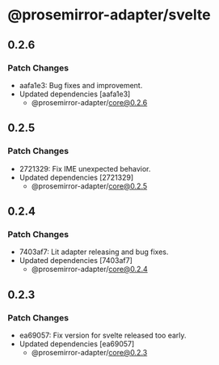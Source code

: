 # @prosemirror-adapter/svelte

## 0.2.6

### Patch Changes

-   aafa1e3: Bug fixes and improvement.
-   Updated dependencies [aafa1e3]
    -   @prosemirror-adapter/core@0.2.6

## 0.2.5

### Patch Changes

-   2721329: Fix IME unexpected behavior.
-   Updated dependencies [2721329]
    -   @prosemirror-adapter/core@0.2.5

## 0.2.4

### Patch Changes

-   7403af7: Lit adapter releasing and bug fixes.
-   Updated dependencies [7403af7]
    -   @prosemirror-adapter/core@0.2.4

## 0.2.3

### Patch Changes

-   ea69057: Fix version for svelte released too early.
-   Updated dependencies [ea69057]
    -   @prosemirror-adapter/core@0.2.3
